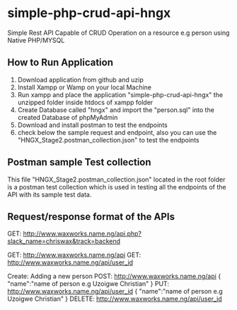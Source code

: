 # simple-php-crud-api-hngx
Simple Rest API Capable of CRUD Operation on a resource e.g person using Native PHP/MYSQL

## How to Run Application
1. Download application from github and uzip
2. Install Xampp or Wamp on your local Machine
3. Run xampp and place the application "simple-php-crud-api-hngx" the unzipped folder inside htdocs of xampp folder
4. Create Database called "hngx" and import the "person.sql" into the created Database of phpMyAdmin
5. Download and install postman to test the endpoints
6. check below the sample request and endpoint, also you can use the "HNGX_Stage2.postman_collection.json" to test the endpoints

## Postman sample Test collection
This file "HNGX_Stage2.postman_collection.json" located in the root folder is a postman test collection which is used in testing all the endpoints of the API with its sample test data.

## Request/response format of the APIs


GET: http://www.waxworks.name.ng/api.php?slack_name=chriswax&track=backend

GET: http://www.waxworks.name.ng/api
GET: http://www.waxworks.name.ng/api/user_id

Create: Adding a new person
POST: http://www.waxworks.name.ng/api
{
    "name":"name of person e.g Uzoigwe Christian"
}
PUT: http://www.waxworks.name.ng/api/user_id
{
    "name":"name of person e.g Uzoigwe Christian"
}
DELETE: http://www.waxworks.name.ng/api/user_id
